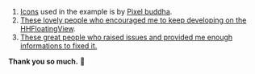 1. [Icons](https://www.flaticon.com/packs/basic-flat-icons) used in the example is by [Pixel buddha](https://www.flaticon.com/authors/pixel-buddha).
2. [These lovely people who encouraged me to keep developing on the HHFloatingView](https://github.com/hemangshah/HHFloatingView/stargazers).
3. [These great people who raised issues and provided me enough informations to fixed it.](https://github.com/hemangshah/HHFloatingView/issues?q=is%3Aissue+is%3Aclosed)

**Thank you so much.** 💙
